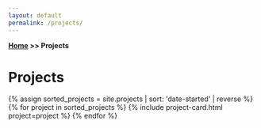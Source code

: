 ```yaml
---
layout: default
permalink: /projects/
---
```


**[Home](/) >> Projects**

# Projects

<div class="row">
  {% assign sorted_projects = site.projects | sort: 'date-started' | reverse %}
  {% for project in sorted_projects %}
    {% include project-card.html project=project %}
  {% endfor %}
</div>